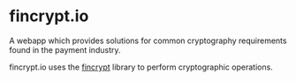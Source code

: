# fincrypt.io
A webapp which provides solutions for common cryptography requirements found in the payment industry.

fincrypt.io uses the [fincrypt](https://github.com/paulcarmichael/fincrypt) library to perform cryptographic operations.


